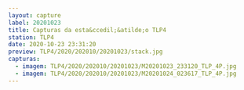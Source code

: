 ```yaml
---
layout: capture
label: 20201023
title: Capturas da esta&ccedil;&atilde;o TLP4
station: TLP4
date: 2020-10-23 23:31:20
preview: TLP4/2020/202010/20201023/stack.jpg
capturas:
  - imagem: TLP4/2020/202010/20201023/M20201023_233120_TLP_4P.jpg
  - imagem: TLP4/2020/202010/20201023/M20201024_023617_TLP_4P.jpg
---
```

